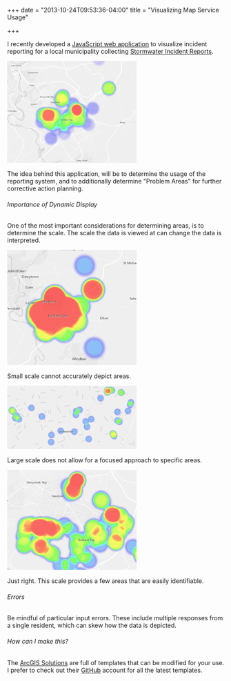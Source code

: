 +++
date = "2013-10-24T09:53:36-04:00"
title = "Visualizing Map Service Usage"

+++

I recently developed a [JavaScript web application](http://75.151.252.249/RichlandHeatmap/) to visualize incident reporting for a local municipality collecting [Stormwater Incident Reports](http://75.151.252.249/RichlandServiceRequest/).

<img src="/richlandheatmap.png" />

The idea behind this application, will be to determine the usage of the reporting system, and to additionally determine "Problem Areas" for further corrective action planning.

###### Importance of Dynamic Display

One of the most important considerations for determining areas, is to determine the scale. The scale the data is viewed at can change the data is interpreted.

<img src="/smallscale.png" />

Small scale cannot accurately depict areas.

<img src="largescale.png" />

Large scale does not allow for a focused approach to specific areas. 

<img src="/justright.png" />

Just right. This scale provides a few areas that are easily identifiable.

###### Errors

Be mindful of particular input errors. These include multiple responses from a single resident, which can skew how the data is depicted.

###### How can I make this?

The [ArcGIS Solutions](http://solutions.arcgis.com/) are full of templates that can be modified for your use. I prefer to check out their [GitHub](https://github.com/Esri) account for all the latest templates.
